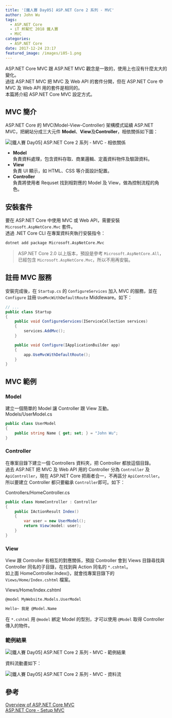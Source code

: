```yaml
---
title: '[鐵人賽 Day05] ASP.NET Core 2 系列 - MVC'
author: John Wu
tags:
  - ASP.NET Core
  - iT 邦幫忙 2018 鐵人賽
  - MVC
categories:
  - ASP.NET Core
date: 2017-12-24 23:17
featured_image: /images/i05-1.png
---
```


ASP.NET Core MVC 跟 ASP.NET MVC 觀念是一致的，使用上也沒有什麼太大的變化。  
過往 ASP.NET MVC 把 MVC 及 Web API 的套件分開，但在 ASP.NET Core 中 MVC 及 Web API 用的套件是相同的。  
本篇將介紹 ASP.NET Core MVC 設定方式。  

<!-- more -->

## MVC 簡介

ASP.NET Core 的 MVC(Model-View-Controller) 架構模式延續 ASP.NET MVC，把網站分成三大元件 **Model**、**View**及**Controller**，相依關係如下圖：  

![[鐵人賽 Day05] ASP.NET Core 2 系列 - MVC - 相依關係](/images/i05-2.png)  

* **Model**  
 負責資料處理，包含資料存取、商業邏輯、定義資料物件及驗證資料。  
* **View**  
 負責 UI 顯示，如 HTML、CSS 等介面設計配置。  
* **Controller**  
 負責將使用者 Requset 找到相對應的 Model 及 View，做為控制流程的角色。  

## 安裝套件

要在 ASP.NET Core 中使用 MVC 或 Web API，需要安裝 `Microsoft.AspNetCore.Mvc` 套件。  
透過 .NET Core CLI 在專案資料夾執行安裝指令：  
```sh
dotnet add package Microsoft.AspNetCore.Mvc
```
> ASP.NET Core 2.0 以上版本，預設是參考 `Microsoft.AspNetCore.All`，已經包含 `Microsoft.AspNetCore.Mvc`，所以不用再安裝。  

## 註冊 MVC 服務

安裝完成後，在 `Startup.cs` 的 `ConfigureServices` 加入 MVC 的服務，並在 `Configure` 註冊 `UseMvcWithDefaultRoute` Middleware。如下：
```cs
// ...
public class Startup
{
    public void ConfigureServices(IServiceCollection services)
    {
        services.AddMvc();
    }

    public void Configure(IApplicationBuilder app)
    {
        app.UseMvcWithDefaultRoute();
    }
}
```

## MVC 範例

### Model 

建立一個簡單的 Model 讓 Controller 跟 View 互動。  
Models/UserModel.cs
```cs
public class UserModel
{
    public string Name { get; set; } = "John Wu";
}
```

### Controller

在專案目錄下建立一個 Controllers 資料夾，把 Controller 都放這個目錄。  
過去 ASP.NET 把 MVC 及 Web API 用的 Controller 分為 `Controller` 及 `ApiController`，現在 ASP.NET Core 把兩者合一，不再區分 `ApiController`。  
所以要建立 Controller 都只要繼承 `Controller`即可。如下：

Controllers/HomeController.cs
```cs
public class HomeController : Controller
{
    public IActionResult Index()
    {
        var user = new UserModel();
        return View(model: user);
    }
}
```

### View

View 跟 Controller 有相互的對應關係，預設 Controller 會到 Views 目錄尋找與 Controller 同名的子目錄，在找到與 Action 同名的 `*.cshtml`。  
如上面 HomeController.Index()，就會找專案目錄下的 `Views/Home/Index.cshtml` 檔案。  

Views/Home/Index.cshtml
```html
@model MyWebsite.Models.UserModel

Hello~ 我是 @Model.Name
```

在 `*.cshtml` 用 `@model` 綁定 Model 的型別，才可以使用 `@Model` 取得 Controller 傳入的物件。

### 範例結果

![[鐵人賽 Day05] ASP.NET Core 2 系列 - MVC - 範例結果](/images/i05-1.png)

資料流動畫如下：  

![[鐵人賽 Day05] ASP.NET Core 2 系列 - MVC - 資料流](/images/i05-3.gif)  

## 參考

[Overview of ASP.NET Core MVC](https://docs.microsoft.com/en-us/aspnet/core/mvc/overview)  
[ASP.NET Core - Setup MVC](https://www.tutorialspoint.com/asp.net_core/asp.net_core_setup_mvc.htm)  